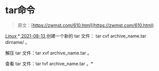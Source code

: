 <!--yml
category: 未分类
date: 0001-01-01 00:00:00
-->

# tar命令

> 原文：[https://zwmst.com/610.html](https://zwmst.com/610.html)

   [ *Linux* ](https://zwmst.com/linux)*[ <time datetime="2021-08-14T07:39:07+08:00"> 2021-08-13 </time> ](https://zwmst.com/610.html)  创建一个新的 tar 文件： tar cvf archive_name.tar dirname/ 。

解压 tar 文件：tar xvf archive_name.tar 。

查看 tar 文件：tar tvf archive_name.tar 。*